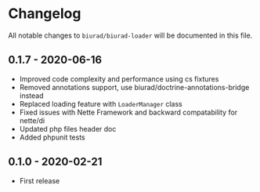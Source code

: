 # Changelog

All notable changes to `biurad/biurad-loader` will be documented in this file.

## 0.1.7 - 2020-06-16

- Improved code complexity and performance using cs fixtures
- Removed annotations support, use biurad/doctrine-annotations-bridge instead
- Replaced loading feature with `LoaderManager` class
- Fixed issues with Nette Framework and backward compatability for nette/di
- Updated php files header doc
- Added phpunit tests

## 0.1.0 - 2020-02-21

- First release
